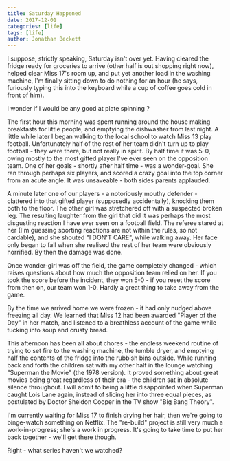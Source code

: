 ```yaml
---
title: Saturday Happened
date: 2017-12-01
categories: [life]
tags: [life]
author: Jonathan Beckett
---
```


I suppose, strictly speaking, Saturday isn't over yet. Having cleared the fridge ready for groceries to arrive (other half is out shopping right now), helped clear Miss 17's room up, and put yet another load in the washing machine, I'm finally sitting down to do nothing for an hour (he says, furiously typing this into the keyboard while a cup of coffee goes cold in front of him).

I wonder if I would be any good at plate spinning ?

The first hour this morning was spent running around the house making breakfasts for little people, and emptying the dishwasher from last night. A little while later I began walking to the local school to watch Miss 13 play football. Unfortunately half of the rest of her team didn't turn up to play football - they were there, but not really in spirit. By half time it was 5-0, owing mostly to the most gifted player I've ever seen on the opposition team. One of her goals - shortly after half time - was a wonder-goal. She ran through perhaps six players, and scored a crazy goal into the top corner from an acute angle. It was unsaveable - both sides parents applauded.

A minute later one of our players - a notoriously mouthy defender - clattered into that gifted player (supposedly accidentally), knocking them both to the floor. The other girl was stretchered off with a suspected broken leg. The resulting laughter from the girl that did it was perhaps the most disgusting reaction I have ever seen on a football field. The referee stared at her (I'm guessing sporting reactions are not within the rules, so not cardable), and she shouted "I DON'T CARE", while walking away. Her face only began to fall when she realised the rest of her team were obviously horrified. By then the damage was done.

Once wonder-girl was off the field, the game completely changed - which raises questions about how much the opposition team relied on her. If you took the score before the incident, they won 5-0 - if you reset the score from then on, our team won 1-0. Hardly a great thing to take away from the game.

By the time we arrived home we were frozen - it had only nudged above freezing all day. We learned that Miss 12 had been awarded "Player of the Day" in her match, and listened to a breathless account of the game while tucking into soup and crusty bread.

This afternoon has been all about chores - the endless weekend routine of trying to set fire to the washing machine, the tumble dryer, and emptying half the contents of the fridge into the rubbish bins outside. While running back and forth the children sat with my other half in the lounge watching "Superman the Movie" (the 1978 version). It proved something about great movies being great regardless of their era - the children sat in absolute silence throughout. I will admit to being a little disappointed when Superman caught Lois Lane again, instead of slicing her into three equal pieces, as postulated by Doctor Sheldon Cooper in the TV show "Big Bang Theory".

I'm currently waiting for Miss 17 to finish drying her hair, then we're going to binge-watch something on Netflix. The "re-build" project is still very much a work-in-progress; she's a work in progress. It's going to take time to put her back together - we'll get there though.

Right - what series haven't we watched?